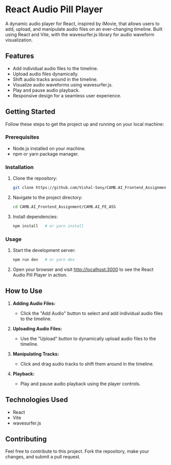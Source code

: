 
# React Audio Pill Player

A dynamic audio player for React, inspired by iMovie, that allows users to add, upload, and manipulate audio files on an ever-changing timeline. Built using React and Vite, with the wavesurfer.js library for audio waveform visualization.

## Features

- Add individual audio files to the timeline.
- Upload audio files dynamically.
- Shift audio tracks around in the timeline.
- Visualize audio waveforms using wavesurfer.js.
- Play and pause audio playback.
- Responsive design for a seamless user experience.

## Getting Started

Follow these steps to get the project up and running on your local machine:

### Prerequisites

- Node.js installed on your machine.
- npm or yarn package manager.

### Installation

1. Clone the repository:

   ```bash
   git clone https://github.com/Vishal-Sony/CAMB.AI_Frontend_Assignment
   ```

2. Navigate to the project directory:

   ```bash
   cd CAMB.AI_Frontend_Assignment/CAMB.AI_FE_ASS
   ```

3. Install dependencies:

   ```bash
   npm install   # or yarn install
   ```

### Usage

1. Start the development server:

   ```bash
   npm run dev   # or yarn dev
   ```

2. Open your browser and visit [http://localhost:3000](http://127.0.0.1:5173/) to see the React Audio Pill Player in action.

## How to Use

1. **Adding Audio Files:**
   - Click the "Add Audio" button to select and add individual audio files to the timeline.

2. **Uploading Audio Files:**
   - Use the "Upload" button to dynamically upload audio files to the timeline.

3. **Manipulating Tracks:**
   - Click and drag audio tracks to shift them around in the timeline.

4. **Playback:**
   - Play and pause audio playback using the player controls.

## Technologies Used

- React
- Vite
- wavesurfer.js

## Contributing

Feel free to contribute to this project. Fork the repository, make your changes, and submit a pull request.

